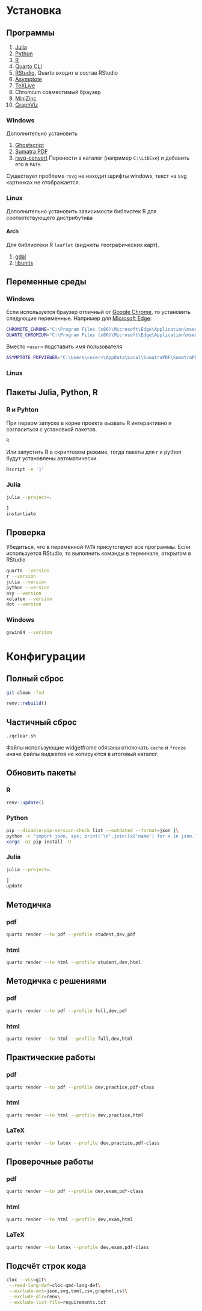# Установка

## Программы

1.  [Julia](https://julialang.org/downloads/)
2.  [Python](https://www.python.org/downloads/)
3.  [R](https://cloud.r-project.org/)
4.  [Quarto CLI](https://quarto.org/docs/get-started/)
5.  [RStudio](https://posit.co/download/rstudio-desktop/), Quarto входит в состав RStudio
6.  [Asymptote](https://asymptote.sourceforge.io/doc/Installation.html)
7.  [TeXLive](https://www.tug.org/texlive/)
8.  Сhromium совместимый браузер
9.  [MiniZinc](https://www.minizinc.org/downloads/)
10. [GraphViz](https://graphviz.org/download/)

### Windows

Дополнительно установить

1.  [Ghostscript](https://www.ghostscript.com/releases/gsdnld.html)
2.  [Sumatra PDF](https://www.sumatrapdfreader.org/download-free-pdf-viewer)
3.  [rsvg-convert](https://sourceforge.net/projects/tumagcc/files/converters/rsvg-convert.exe/download) Перенести в каталог (например `С:\LibExe`) и добавить его в `PATH`.

Существует проблема `rsvg` не находит шрифты windows, текст на svg картинках не отображается.

### Linux

Дополнительно установить зависимости библиотек R для соответствующего дистрибутива

#### Arch

Для библиотеки R `leaflet` (виджеты географических карт).

1.  [gdal](https://archlinux.org/packages/extra/x86_64/gdal/)
2.  [libunits](https://aur.archlinux.org/packages/udunits)

## Переменные среды

### Windows

Если используется браузер отличный от [Google Chrome](https://www.google.com/intl/ru/chrome/), то установить следующие переменные. Например для [Microsoft Edge](https://www.microsoft.com/ru-ru/edge):

``` bash
CHROMOTE_CHROME="C:\Program Files (x86)\Microsoft\Edge\Application\msedge.exe"
QUARTO_CHROMIUM="C:\Program Files (x86)\Microsoft\Edge\Application\msedge.exe"
```

Вместо `<user>` подставить имя пользователя

``` bash
ASYMPTOTE_PDFVIEWER="C:\Users\<user>\AppData\Local\SumatraPDF\SumatraPDF.exe"
```

### Linux

## Пакеты Julia, Python, R

### R и Pyhton

При первом запуске в корне проекта вызвать R интерактивно и согласиться с установкой пакетов.

``` bash
R
```

Или запустить R в скриптовом режиме, тогда пакеты для r и python будут установлены автоматически.

``` bash
Rscript -e '1'
```

### Julia

``` bash
julia --project=.
```

``` julia
]
instantiate
```

## Проверка

Убедиться, что в переменной `PATH` присутствуют все программы. Если используется RStudio, то выполнить команды в терминале, открытом в RStudio

``` bash
quarto --version
r --version
julia --version
python --version
asy --version
xelatex --version
dot --version
```

### Windows

``` bash
gswin64 --version
```

# Конфигурации

## Полный сброс

``` bash
git clean -fxd
```

``` r
renv::rebuild()
```

## Частичный сброс

``` bash
./qclear.sh
```

Файлы использующие widgetframe обязаны отключать `cache` и `freeze` иначе файлы виджетов не копируются в итоговый каталог.

## Обновить пакеты

### R

``` r
renv::update()
```

### Python

``` bash
pip --disable-pip-version-check list --outdated --format=json |\
python -c "import json, sys; print('\n'.join([x['name'] for x in json.load(sys.stdin)]))" |\
xargs -n1 pip install -U
```

### Julia

``` bash
julia --project=.
```

``` julia
]
update
```

## Методичка

### pdf

``` bash
quarto render --to pdf --profile student,dev,pdf
```

### html

``` bash
quarto render --to html --profile student,dev,html
```

## Методичка с решениями

### pdf

``` bash
quarto render --to pdf --profile full,dev,pdf
```

### html

``` bash
quarto render --to html --profile full,dev,html
```

## Практические работы

### pdf

``` bash
quarto render --to pdf --profile dev,practice,pdf-class
```

### html

``` bash
quarto render --to html --profile dev,practice,html
```

### LaTeX

``` bash
quarto render --to latex --profile dev,practice,pdf-class
```

## Проверочные работы

### pdf

``` bash
quarto render --to pdf --profile dev,exam,pdf-class
```

### html

``` bash
quarto render --to html --profile dev,exam,html
```

### LaTeX

``` bash
quarto render --to latex --profile dev,exam,pdf-class
```

## Подсчёт строк кода

``` bash
cloc --vcs=git\
 --read-lang-def=cloc-qmd-lang-def\
 --exclude-ext=json,svg,toml,csv,graphml,csl\
 --exclude-dir=renv\
 --exclude-list-file=requirements.txt
```
